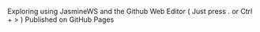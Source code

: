 
Exploring using JasmineWS and the Github Web Editor ( Just press . or Ctrl + > )
Published on GitHub Pages